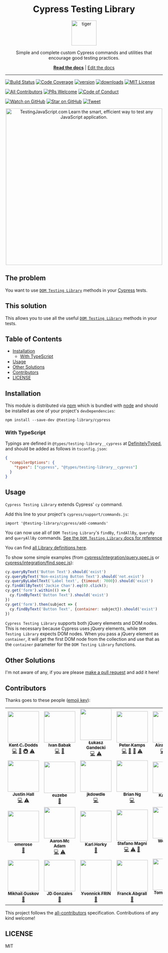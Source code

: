 <div align="center">
<h1>Cypress Testing Library</h1>

<a href="https://www.emojione.com/emoji/1f405">
  <img
    height="80"
    width="80"
    alt="tiger"
    src="https://raw.githubusercontent.com/testing-library/cypress-testing-library/master/other/tiger.png"
  />
</a>

<p>Simple and complete custom Cypress commands and utilities that encourage good
testing practices.</p>

[**Read the docs**](https://testing-library.com/cypress) |
[Edit the docs](https://github.com/alexkrolick/testing-library-docs)

</div>

<hr />

[![Build Status][build-badge]][build]
[![Code Coverage][coverage-badge]][coverage]
[![version][version-badge]][package] [![downloads][downloads-badge]][npmtrends]
[![MIT License][license-badge]][license]

[![All Contributors](https://img.shields.io/badge/all_contributors-25-orange.svg?style=flat-square)](#contributors)
[![PRs Welcome][prs-badge]][prs] [![Code of Conduct][coc-badge]][coc]

[![Watch on GitHub][github-watch-badge]][github-watch]
[![Star on GitHub][github-star-badge]][github-star]
[![Tweet][twitter-badge]][twitter]

<div align="center">
  <a href="https://testingjavascript.com">
    <img
      width="500"
      alt="TestingJavaScript.com Learn the smart, efficient way to test any JavaScript application."
      src="https://raw.githubusercontent.com/testing-library/cypress-testing-library/master/other/testingjavascript.jpg"
    />
  </a>
</div>

## The problem

You want to use [`DOM Testing Library`][dom-testing-library] methods in your
[Cypress][cypress] tests.

## This solution

This allows you to use all the useful
[`DOM Testing Library`][dom-testing-library] methods in your tests.

## Table of Contents

<!-- START doctoc generated TOC please keep comment here to allow auto update -->
<!-- DON'T EDIT THIS SECTION, INSTEAD RE-RUN doctoc TO UPDATE -->


- [Installation](#installation)
  - [With TypeScript](#with-typescript)
- [Usage](#usage)
- [Other Solutions](#other-solutions)
- [Contributors](#contributors)
- [LICENSE](#license)

<!-- END doctoc generated TOC please keep comment here to allow auto update -->

## Installation

This module is distributed via [npm][npm] which is bundled with [node][node] and
should be installed as one of your project's `devDependencies`:

```
npm install --save-dev @testing-library/cypress
```

### With TypeScript

Typings are defined in `@types/testing-library__cypress` at [DefinitelyTyped](https://github.com/DefinitelyTyped/DefinitelyTyped/tree/master/types/testing-library__cypress),
and should be added as follows in `tsconfig.json`:

```json
{
  "compilerOptions": {
    "types": ["cypress", "@types/testing-library__cypress"]
  }
}
```

## Usage

`Cypress Testing Library` extends Cypress' `cy` command.

Add this line to your project's `cypress/support/commands.js`:

```
import '@testing-library/cypress/add-commands'
```

You can now use all of `DOM Testing Library`'s `findBy`, `findAllBy`, `queryBy`
and `queryAllBy` commands.
[See the `DOM Testing Library` docs for reference](https://testing-library.com)

You can find [all Library definitions here](https://github.com/DefinitelyTyped/DefinitelyTyped/tree/master/types/testing-library__cypress/index.d.ts).

To show some simple examples (from
[cypress/integration/query.spec.js](cypress/integration/query.spec.js) or [cypress/integration/find.spec.js](cypress/integration/find.spec.js)):

```javascript
cy.queryByText('Button Text').should('exist')
cy.queryByText('Non-existing Button Text').should('not.exist')
cy.queryByLabelText('Label text', {timeout: 7000}).should('exist')
cy.findAllByText('Jackie Chan').eq(0).click();
cy.get('form').within(() => {
  cy.findByText('Button Text').should('exist')
})
cy.get('form').then(subject => {
  cy.findByText('Button Text', {container: subject}).should('exist')
})
```

`Cypress Testing Library` supports both jQuery elements and DOM nodes. This is
necessary because Cypress uses jQuery elements, while `DOM Testing Library`
expects DOM nodes. When you pass a jQuery element as `container`, it will get
the first DOM node from the collection and use that as the `container` parameter
for the `DOM Testing Library` functions.

## Other Solutions

I'm not aware of any, if you are please [make a pull request][prs] and add it
here!

## Contributors

Thanks goes to these people ([emoji key][emojis]):

<!-- ALL-CONTRIBUTORS-LIST:START - Do not remove or modify this section -->
<!-- prettier-ignore-start -->
<!-- markdownlint-disable -->
<table>
  <tr>
    <td align="center"><a href="https://kentcdodds.com"><img src="https://avatars.githubusercontent.com/u/1500684?v=3" width="100px;" alt=""/><br /><sub><b>Kent C. Dodds</b></sub></a><br /><a href="https://github.com/testing-library/cypress-testing-library/commits?author=kentcdodds" title="Code">💻</a> <a href="https://github.com/testing-library/cypress-testing-library/commits?author=kentcdodds" title="Documentation">📖</a> <a href="#infra-kentcdodds" title="Infrastructure (Hosting, Build-Tools, etc)">🚇</a> <a href="https://github.com/testing-library/cypress-testing-library/commits?author=kentcdodds" title="Tests">⚠️</a></td>
    <td align="center"><a href="https://sompylasar.github.io"><img src="https://avatars2.githubusercontent.com/u/498274?v=4" width="100px;" alt=""/><br /><sub><b>Ivan Babak</b></sub></a><br /><a href="https://github.com/testing-library/cypress-testing-library/commits?author=sompylasar" title="Code">💻</a> <a href="#ideas-sompylasar" title="Ideas, Planning, & Feedback">🤔</a></td>
    <td align="center"><a href="http://team.thebrain.pro"><img src="https://avatars1.githubusercontent.com/u/4002543?v=4" width="100px;" alt=""/><br /><sub><b>Łukasz Gandecki</b></sub></a><br /><a href="https://github.com/testing-library/cypress-testing-library/commits?author=lgandecki" title="Code">💻</a> <a href="https://github.com/testing-library/cypress-testing-library/commits?author=lgandecki" title="Tests">⚠️</a></td>
    <td align="center"><a href="https://github.com/npeterkamps"><img src="https://avatars1.githubusercontent.com/u/25429764?v=4" width="100px;" alt=""/><br /><sub><b>Peter Kamps</b></sub></a><br /><a href="https://github.com/testing-library/cypress-testing-library/commits?author=npeterkamps" title="Code">💻</a> <a href="https://github.com/testing-library/cypress-testing-library/commits?author=npeterkamps" title="Documentation">📖</a> <a href="#ideas-npeterkamps" title="Ideas, Planning, & Feedback">🤔</a> <a href="https://github.com/testing-library/cypress-testing-library/commits?author=npeterkamps" title="Tests">⚠️</a></td>
    <td align="center"><a href="https://github.com/airato"><img src="https://avatars3.githubusercontent.com/u/4506749?v=4" width="100px;" alt=""/><br /><sub><b>Airat Aminev</b></sub></a><br /><a href="https://github.com/testing-library/cypress-testing-library/commits?author=airato" title="Code">💻</a> <a href="https://github.com/testing-library/cypress-testing-library/commits?author=airato" title="Tests">⚠️</a> <a href="#tool-airato" title="Tools">🔧</a></td>
    <td align="center"><a href="https://www.webiny.com"><img src="https://avatars0.githubusercontent.com/u/5121148?v=4" width="100px;" alt=""/><br /><sub><b>Adrian Smijulj</b></sub></a><br /><a href="https://github.com/testing-library/cypress-testing-library/commits?author=adrian1358" title="Code">💻</a></td>
    <td align="center"><a href="https://www.ossfinder.com"><img src="https://avatars0.githubusercontent.com/u/12230408?v=4" width="100px;" alt=""/><br /><sub><b>Soo Jae Hwang</b></sub></a><br /><a href="https://github.com/testing-library/cypress-testing-library/issues?q=author%3Amisoguy" title="Bug reports">🐛</a> <a href="https://github.com/testing-library/cypress-testing-library/commits?author=misoguy" title="Code">💻</a> <a href="https://github.com/testing-library/cypress-testing-library/commits?author=misoguy" title="Tests">⚠️</a></td>
  </tr>
  <tr>
    <td align="center"><a href="https://github.com/wKovacs64"><img src="https://avatars1.githubusercontent.com/u/1288694?v=4" width="100px;" alt=""/><br /><sub><b>Justin Hall</b></sub></a><br /><a href="https://github.com/testing-library/cypress-testing-library/commits?author=wKovacs64" title="Code">💻</a> <a href="https://github.com/testing-library/cypress-testing-library/commits?author=wKovacs64" title="Tests">⚠️</a></td>
    <td align="center"><a href="https://github.com/euZebe"><img src="https://avatars3.githubusercontent.com/u/9463809?v=4" width="100px;" alt=""/><br /><sub><b>euzebe</b></sub></a><br /><a href="https://github.com/testing-library/cypress-testing-library/commits?author=euZebe" title="Documentation">📖</a></td>
    <td align="center"><a href="https://github.com/jkdowdle"><img src="https://avatars0.githubusercontent.com/u/19804196?v=4" width="100px;" alt=""/><br /><sub><b>jkdowdle</b></sub></a><br /><a href="https://github.com/testing-library/cypress-testing-library/commits?author=jkdowdle" title="Code">💻</a></td>
    <td align="center"><a href="https://brian.ng"><img src="https://avatars3.githubusercontent.com/u/56288?v=4" width="100px;" alt=""/><br /><sub><b>Brian Ng</b></sub></a><br /><a href="https://github.com/testing-library/cypress-testing-library/commits?author=existentialism" title="Code">💻</a></td>
    <td align="center"><a href="https://karilaari.fi"><img src="https://avatars2.githubusercontent.com/u/2477131?v=4" width="100px;" alt=""/><br /><sub><b>Kari Laari</b></sub></a><br /><a href="https://github.com/testing-library/cypress-testing-library/commits?author=klaari" title="Documentation">📖</a></td>
    <td align="center"><a href="https://github.com/ppi-buck"><img src="https://avatars2.githubusercontent.com/u/37330764?v=4" width="100px;" alt=""/><br /><sub><b>Basti Buck</b></sub></a><br /><a href="https://github.com/testing-library/cypress-testing-library/commits?author=ppi-buck" title="Code">💻</a></td>
    <td align="center"><a href="https://github.com/ShimiTheFirst"><img src="https://avatars2.githubusercontent.com/u/25421369?v=4" width="100px;" alt=""/><br /><sub><b>ShimiTheFirst</b></sub></a><br /><a href="https://github.com/testing-library/cypress-testing-library/issues?q=author%3AShimiTheFirst" title="Bug reports">🐛</a></td>
  </tr>
  <tr>
    <td align="center"><a href="https://github.com/omerose"><img src="https://avatars2.githubusercontent.com/u/9358542?v=4" width="100px;" alt=""/><br /><sub><b>omerose</b></sub></a><br /><a href="https://github.com/testing-library/cypress-testing-library/commits?author=omerose" title="Documentation">📖</a></td>
    <td align="center"><a href="http://www.aaronmcadam.com"><img src="https://avatars3.githubusercontent.com/u/37928?v=4" width="100px;" alt=""/><br /><sub><b>Aaron Mc Adam</b></sub></a><br /><a href="https://github.com/testing-library/cypress-testing-library/commits?author=aaronmcadam" title="Code">💻</a> <a href="https://github.com/testing-library/cypress-testing-library/commits?author=aaronmcadam" title="Tests">⚠️</a></td>
    <td align="center"><a href="https://twitter.com/karlhorky"><img src="https://avatars2.githubusercontent.com/u/1935696?v=4" width="100px;" alt=""/><br /><sub><b>Karl Horky</b></sub></a><br /><a href="https://github.com/testing-library/cypress-testing-library/commits?author=karlhorky" title="Documentation">📖</a></td>
    <td align="center"><a href="https://twitter.com/NoriSte"><img src="https://avatars0.githubusercontent.com/u/173663?v=4" width="100px;" alt=""/><br /><sub><b>Stefano Magni</b></sub></a><br /><a href="https://github.com/testing-library/cypress-testing-library/commits?author=NoriSte" title="Code">💻</a> <a href="https://github.com/testing-library/cypress-testing-library/commits?author=NoriSte" title="Tests">⚠️</a> <a href="https://github.com/testing-library/cypress-testing-library/commits?author=NoriSte" title="Documentation">📖</a></td>
    <td align="center"><a href="https://github.com/weyert"><img src="https://avatars3.githubusercontent.com/u/7049?v=4" width="100px;" alt=""/><br /><sub><b>Weyert de Boer</b></sub></a><br /><a href="https://github.com/testing-library/cypress-testing-library/commits?author=weyert" title="Code">💻</a></td>
    <td align="center"><a href="https://simjes.dev/"><img src="https://avatars0.githubusercontent.com/u/6494049?v=4" width="100px;" alt=""/><br /><sub><b>Simon Jespersen</b></sub></a><br /><a href="https://github.com/testing-library/cypress-testing-library/commits?author=simjes" title="Code">💻</a> <a href="https://github.com/testing-library/cypress-testing-library/pulls?q=is%3Apr+reviewed-by%3Asimjes" title="Reviewed Pull Requests">👀</a></td>
    <td align="center"><a href="https://afontcu.dev"><img src="https://avatars0.githubusercontent.com/u/9197791?v=4" width="100px;" alt=""/><br /><sub><b>Adrià Fontcuberta</b></sub></a><br /><a href="#infra-afontcu" title="Infrastructure (Hosting, Build-Tools, etc)">🚇</a> <a href="https://github.com/testing-library/cypress-testing-library/commits?author=afontcu" title="Documentation">📖</a> <a href="https://github.com/testing-library/cypress-testing-library/pulls?q=is%3Apr+reviewed-by%3Aafontcu" title="Reviewed Pull Requests">👀</a></td>
  </tr>
  <tr>
    <td align="center"><a href="https://github.com/Megoos"><img src="https://avatars2.githubusercontent.com/u/9866017?v=4" width="100px;" alt=""/><br /><sub><b>Mikhail Guskov</b></sub></a><br /><a href="https://github.com/testing-library/cypress-testing-library/issues?q=author%3AMegoos" title="Bug reports">🐛</a></td>
    <td align="center"><a href="https://jds.work"><img src="https://avatars1.githubusercontent.com/u/10285055?v=4" width="100px;" alt=""/><br /><sub><b>JD Gonzales</b></sub></a><br /><a href="https://github.com/testing-library/cypress-testing-library/commits?author=juliusdelta" title="Documentation">📖</a></td>
    <td align="center"><a href="https://yvonnickfrin.dev"><img src="https://avatars0.githubusercontent.com/u/13099512?v=4" width="100px;" alt=""/><br /><sub><b>Yvonnick FRIN</b></sub></a><br /><a href="https://github.com/testing-library/cypress-testing-library/commits?author=frinyvonnick" title="Documentation">📖</a></td>
    <td align="center"><a href="https://www.franck-abgrall.me/"><img src="https://avatars3.githubusercontent.com/u/9840435?v=4" width="100px;" alt=""/><br /><sub><b>Franck Abgrall</b></sub></a><br /><a href="https://github.com/testing-library/cypress-testing-library/pulls?q=is%3Apr+reviewed-by%3Akefranabg" title="Reviewed Pull Requests">👀</a></td>
    <td align="center"><a href="http://twitter.com/tlrobinson"><img src="https://avatars0.githubusercontent.com/u/18193?v=4" width="100px;" alt=""/><br /><sub><b>Tom Robinson</b></sub></a><br /><a href="https://github.com/testing-library/cypress-testing-library/commits?author=tlrobinson" title="Code">💻</a> <a href="https://github.com/testing-library/cypress-testing-library/commits?author=tlrobinson" title="Tests">⚠️</a></td>
    <td align="center"><a href="https://github.com/NicholasBoll"><img src="https://avatars2.githubusercontent.com/u/338257?v=4" width="100px;" alt=""/><br /><sub><b>Nicholas Boll</b></sub></a><br /><a href="https://github.com/testing-library/cypress-testing-library/commits?author=NicholasBoll" title="Code">💻</a> <a href="https://github.com/testing-library/cypress-testing-library/commits?author=NicholasBoll" title="Tests">⚠️</a></td>
    <td align="center"><a href="https://github.com/FlopieUtd"><img src="https://avatars3.githubusercontent.com/u/23555863?v=4" width="100px;" alt=""/><br /><sub><b>FlopieUtd</b></sub></a><br /><a href="https://github.com/testing-library/cypress-testing-library/commits?author=FlopieUtd" title="Documentation">📖</a></td>
  </tr>
</table>

<!-- markdownlint-enable -->
<!-- prettier-ignore-end -->
<!-- ALL-CONTRIBUTORS-LIST:END -->

This project follows the [all-contributors][all-contributors] specification.
Contributions of any kind welcome!

## LICENSE

MIT

[npm]: https://www.npmjs.com/
[node]: https://nodejs.org
[build-badge]:
  https://img.shields.io/travis/testing-library/cypress-testing-library.svg?style=flat-square
[build]: https://travis-ci.org/testing-library/cypress-testing-library
[coverage-badge]:
  https://img.shields.io/codecov/c/github/testing-library/cypress-testing-library.svg?style=flat-square
[coverage]: https://codecov.io/github/testing-library/cypress-testing-library
[version-badge]:
  https://img.shields.io/npm/v/cypress-testing-library.svg?style=flat-square
[package]: https://www.npmjs.com/package/@testing-library/cypress
[downloads-badge]:
  https://img.shields.io/npm/dm/@testing-library/cypress.svg?style=flat-square
[npmtrends]: http://www.npmtrends.com/@testing-library/cypress
[license-badge]:
  https://img.shields.io/npm/l/@testing-library/cypress.svg?style=flat-square
[license]:
  https://github.com/testing-library/cypress-testing-library/blob/master/LICENSE
[prs-badge]:
  https://img.shields.io/badge/PRs-welcome-brightgreen.svg?style=flat-square
[prs]: http://makeapullrequest.com
[coc-badge]:
  https://img.shields.io/badge/code%20of-conduct-ff69b4.svg?style=flat-square
[coc]:
  https://github.com/testing-library/cypress-testing-library/blob/master/other/CODE_OF_CONDUCT.md
[github-watch-badge]:
  https://img.shields.io/github/watchers/testing-library/cypress-testing-library.svg?style=social
[github-watch]:
  https://github.com/testing-library/cypress-testing-library/watchers
[github-star-badge]:
  https://img.shields.io/github/stars/testing-library/cypress-testing-library.svg?style=social
[github-star]:
  https://github.com/testing-library/cypress-testing-library/stargazers
[twitter]:
  https://twitter.com/intent/tweet?text=Check%20out%20cypress-testing-library%20by%20%40kentcdodds%20https%3A%2F%2Fgithub.com%2Fkentcdodds%2Fcypress-testing-library%20%F0%9F%91%8D
[twitter-badge]:
  https://img.shields.io/twitter/url/https/github.com/testing-library/cypress-testing-library.svg?style=social
[emojis]: https://github.com/kentcdodds/all-contributors#emoji-key
[all-contributors]: https://github.com/all-contributors/all-contributors
[dom-testing-library]: https://github.com/testing-library/dom-testing-library
[cypress]: https://www.cypress.io/
